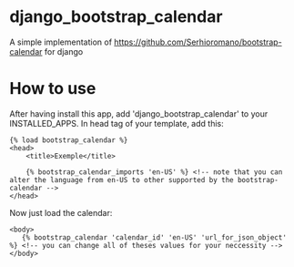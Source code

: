 # django_bootstrap_calendar
A simple implementation of https://github.com/Serhioromano/bootstrap-calendar for django

# How to use
After having install this app, add 'django_bootstrap_calendar' to your INSTALLED_APPS.
In head tag of your template, add this:


    {% load bootstrap_calendar %}
    <head>
        <title>Exemple</title>
        
        {% bootstrap_calendar_imports 'en-US' %} <!-- note that you can alter the language from en-US to other supported by the bootstrap-calendar -->
    </head>

Now just load the calendar:

    <body>
       {% bootstrap_calendar 'calendar_id' 'en-US' 'url_for_json_object' %} <!-- you can change all of theses values for your neccessity -->
    </body>
